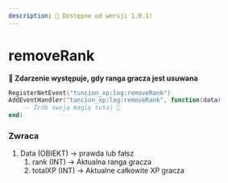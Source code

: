 ```yaml
---
description: 🔧 Dostępne od wersji 1.0.1!
---
```


# removeRank

**📢 Zdarzenie występuje, gdy ranga gracza jest usuwana**

```lua
RegisterNetEvent("tuncion_xp:log:removeRank")
AddEventHandler("tuncion_xp:log:removeRank", function(data)
    -- Zrób swoją magię tutaj 💫
end)
```

### Zwraca

1. Data <span className="color-blue">(OBIEKT)</span> <span className="color-orange">-> prawda lub fałsz</span>
   1. rank <span className="color-blue">(INT)</span> <span className="color-orange">-> Aktualna ranga gracza</span>
   2. totalXP <span className="color-blue">(INT)</span> <span className="color-orange">-> Aktualne całkowite XP gracza</span>